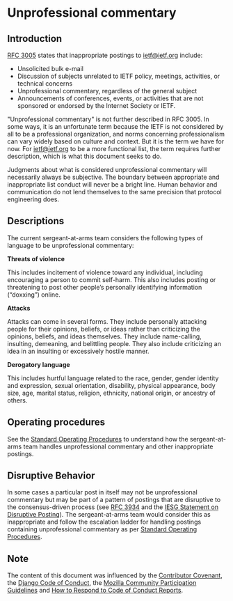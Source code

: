 # Unprofessional commentary

## Introduction

[RFC 3005] states that inappropriate postings to ietf@ietf.org include:

* Unsolicited bulk e-mail
* Discussion of subjects unrelated to IETF policy, meetings,
      activities, or technical concerns
* Unprofessional commentary, regardless of the general subject
* Announcements of conferences, events, or activities that are not
      sponsored or endorsed by the Internet Society or IETF.
      
"Unprofessional commentary" is not further described in RFC 3005. In some ways, it is an unfortunate term because the IETF is not considered by all to be a professional organization, and norms concerning professionalism can vary widely based on culture and context. But it is the term we have for now. For ietf@ietf.org to be a more functional list, the term requires further description, which is what this document seeks to do.

Judgments about what is considered unprofessional commentary will necessarily always be subjective. The boundary between appropriate and inappropriate list conduct will never be a bright line. Human behavior and communication do not lend themselves to the same precision that protocol engineering does.

## Descriptions

The current sergeant-at-arms team considers the following types of language to be unprofessional commentary:

**Threats of violence**

This includes incitement of violence toward any individual, including encouraging a person to commit self-harm. This also includes posting or threatening to post other people’s personally identifying information (“doxxing”) online. 

**Attacks**

Attacks can come in several forms. They include personally attacking people for their opinions, beliefs, or ideas rather than criticizing the opinions, beliefs, and ideas themselves. They include name-calling, insulting, demeaning, and belittling people. They also include criticizing an idea in an insulting or excessively hostile manner. 

**Derogatory language**

This includes hurtful language related to the race, gender, gender identity and expression, sexual orientation, disability, physical appearance, body size, age, marital status, religion, ethnicity, national origin, or ancestry of others.

## Operating procedures

See the [Standard Operating Procedures] to understand how the sergeant-at-arms team handles unprofessional commentary and other inappropriate postings.

## Disruptive Behavior

In some cases a particular post in itself may not be unprofessional commentary but may be part of a pattern of postings that are disruptive to the consensus-driven process (see [RFC 3934] and the [IESG Statement on Disruptive Posting]). The sergeant-at-arms team would consider this as inappropriate and follow the escalation ladder for handling postings containing unprofessional commentary as per [Standard Operating Procedures].

## Note

The content of this document was influenced by the [Contributor Covenant], the [Django Code of Conduct], the [Mozilla Community Participation Guidelines] and [How to Respond to Code of Conduct Reports].

[RFC 3005]: https://tools.ietf.org/html/rfc3005
[Standard Operating Procedures]: https://github.com/linuxwolf/ietf-saa/blob/master/sop.md
[Contributor Covenant]: https://www.contributor-covenant.org/
[Django Code of Conduct]: https://www.djangoproject.com/conduct/
[Mozilla Community Participation Guidelines]: https://www.mozilla.org/en-US/about/governance/policies/participation/
[How to Respond to Code of Conduct Reports]: https://frameshiftconsulting.com/code-of-conduct-book/
[IESG Statement on Disruptive Posting]: https://www.ietf.org/about/groups/iesg/statements/disruptive-posting/?topic=20&
[RFC 3934]: https://tools.ietf.org/html/rfc3934

